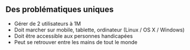 ## Des problématiques uniques

- Gérer de 2 utilisateurs à 1M
- Doit marcher sur mobile, tablette, ordinateur (Linux / OS X / Windows)
- Doit être accessible aux personnes handicapées
- Peut se retrouver entre les mains de tout le monde
